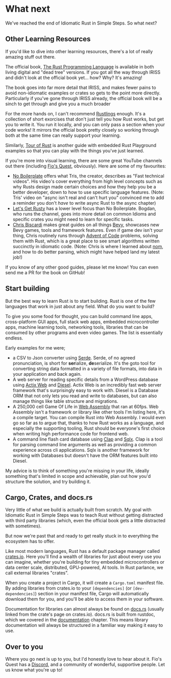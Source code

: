 What next
=========

We've reached the end of Idiomatic Rust in Simple Steps. So what next?

Other Learning Resources
------------------------

If you'd like to dive into other learning resources, there's a lot of really amazing stuff out there.

The official book, [The Rust Programming Language] is available in both living digital and "dead tree" versions. If you
got all the way through IRISS and didn't look at the official book yet... how? Why? It's amazing!

The book goes into far more detail that IRISS, and makes fewer pains to avoid non-idiomatic examples or crates so gets 
to the point more directly. Particularly if you've gone through IRISS already, the official book will be a sinch to get
through and give you a much broader 

For the more hands on, I can't recommend [Rustlings] enough. It's a collection of short exorcises that don't just tell
you how Rust works, but get you to write it. You run it locally, and you can only pass a section when your code works! 
It mirrors the official book pretty closely so working through both at the same time can really support your learning. 

Similarly, [Tour of Rust] is another guide with embedded Rust Playground examples so that you can play with the things
you've just learned.

If you're more into visual learning, there are some great YouTube channels out there (including [Fio's Quest],
obviously). Here are some of my favourites: 

- [No Boilerplate] offers what Tris, the creator, describes as "Fast technical videos". His video's cover everything
  from high level concepts such as why Rusts design made certain choices and how they help you be a better developer,
  down to how to use specific language features. (Note: Tris' video on "async isn't real and can't hurt you" convinced
  me to add a reminder you don't _have_ to write async Rust to the async chapter)
- [Let's Get Rusty] has a lower level focus than No Boilerplate. Bogdan, who runs the channel, goes into more detail on
  common Idioms and specific crates you might need to learn for specific tasks.
- [Chris Biscardi] makes great guides on all things [Bevy], showcases new Bevy games, tools and framework features.
  Even if game dev isn't your thing, Chris routinely runs through [Advent of Code] problems, solving them with Rust,
  which is a great place to see smart algorithms written succinctly in idiomatic code. (Note: Chris is where I learned
  about [nom], and how to do better parsing, which might have helped land my latest job!)

If you know of any other good guides, please let me know! You can even send me a PR for the book on GitHub!

Start building
--------------

But the best way to learn Rust is to start building. Rust is one of the few languages that work in just about any field.
What do you want to build? 

To give you some food for thought, you can build command line apps, cross-platform GUI apps, full stack web apps,
embedded microcontroller apps, machine learning tools, networking tools, libraries that can be consumed by other
programs and even video games. The list is essentially endless.

Early examples for me were;
- a CSV to Json converter using [Serde]. Serde, of no agreed pronunciation, is short for **ser**ialize, **de**serialize.
  It's the goto tool for converting string data formatted in a variety of file formats, into data in your application
  and back again.
- A web server for reading specific details from a WordPress database using [Actix Web] and [Diesel]. Actix Web is an
  incredibly fast web server framework that's surprisingly easy to work with. Diesel is a Database ORM that not
  only lets you read and write to databases, but can also manage things like table structure and migrations.
- A 250,000 cell Game Of Life in [Web Assembly] that ran at 60fps. Web Assembly isn't a framework or library like
  other tools I'm listing here, it's a compile target. You can compile Rust into Web Assembly. I would even go so far
  as to argue that, thanks to how Rust works as a language, and especially the supporting tooling, Rust should be
  everyone's first choice when writing high performance code for frontend web.
- A command line flash card database using [Clap] and [Sqlx]. Clap is a tool for parsing command line arguments as well
  as providing a common experience across cli applications. Sqlx is another framework for working with Databases but
  doesn't have the ORM features built into Diesel.

My advice is to think of something you're missing in your life, ideally something that's limited in scope and
achievable, plan out how you'd structure the solution, and try building it.

Cargo, Crates, and docs.rs
--------------------------

Very little of what we build is actually built from scratch. My goal with Idiomatic Rust in Simple Steps was to teach
Rust without getting distracted with third party libraries (which, even the official book gets a little distracted with
sometimes).

But now we're past that and ready to get really stuck in to everything the ecosystem has to offer.

Like most modern languages, Rust has a default package manager called [crates.io]. Here you'll find a wealth of
libraries for just about every use you can imagine, whether you're building for tiny embedded microcontrollers or
data center scale, distributed, GPU-powered, AI tools. In Rust parlance, we call external libraries "crates".

When you create a project in Cargo, it will create a `Cargo.toml` manifest file. By adding libraries from crates.io
to your `[dependencies]` (or `[dev-dependencies]`) section in your manifest file, Cargo will automatically download them
for you, and you'll be able to access them in your software.

Documentation for libraries can almost always be found on [docs.rs] (usually linked from the crate's page on 
crates.io). docs.rs is built from rustdoc, which we covered in the [documentation] chapter. This means library
documentation will always be structured in a familiar way making it easy to use.

Over to you
-----------

Where you go next is up to you, but I'd honestly love to hear about it. Fio's Quest has a [Discord], and a community of
wonderful, supportive people. Let us know what you're up to! 

[The Rust Programming Language]: https://doc.rust-lang.org/book/
[Rustlings]: https://rustlings.rust-lang.org/
[Tour of Rust]: https://tourofrust.com
[Fio's Quest]: https://www.youtube.com/@FiosQuest
[No Boilerplate]: https://www.youtube.com/@NoBoilerplate
[Let's Get Rusty]: https://www.youtube.com/@letsgetrusty
[Chris Biscardi]: https://www.youtube.com/c/chrisbiscardi
[Bevy]: https://bevy.org/
[Advent of Code]: https://adventofcode.com/
[nom]: https://docs.rs/nom

[Serde]: https://serde.rs/
[Actix Web]: https://actix.rs/
[Diesel]: https://diesel.rs/
[Web Assembly]: https://www.rust-lang.org/what/wasm
[Clap]: https://docs.rs/clap
[Sqlx]: https://docs.rs/sqlx

[crates.io]: https://crates.io/
[docs.rs]: https://docs.rs/
[documentation]: ../language-basics/documentation.md

[Discord]: https://fios-quest.com/discord/
